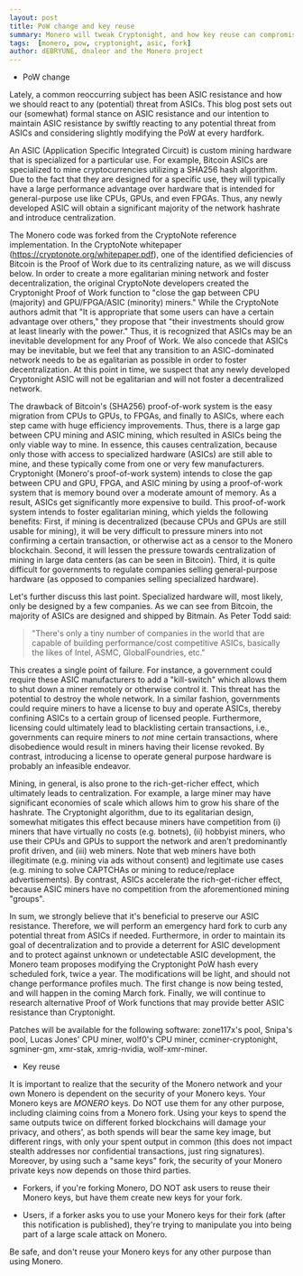 ```yaml
---
layout: post
title: PoW change and key reuse
summary: Monero will tweak Cryptonight, and how key reuse can compromise your privacy
tags:  [monero, pow, cryptonight, asic, fork]
author: dEBRYUNE, dnaleor and the Monero project
---
```



* PoW change

Lately, a common reoccurring subject has been ASIC resistance and how we should react to any (potential) threat from ASICs. This blog post sets out our (somewhat) formal stance on ASIC resistance and our intention to maintain ASIC resistance by swiftly reacting to any potential threat from ASICs and considering slightly modifying the PoW at every hardfork.

An ASIC (Application Specific Integrated Circuit) is custom mining hardware that is specialized for a particular use. For example, Bitcoin ASICs are specialized to mine cryptocurrencies utilizing a SHA256 hash algorithm. Due to the fact that they are designed for a specific use, they will typically have a large performance advantage over hardware that is intended for general-purpose use like CPUs, GPUs, and even FPGAs. Thus, any newly developed ASIC will obtain a significant majority of the network hashrate and introduce centralization. 

The Monero code was forked from the CryptoNote reference implementation. In the CryptoNote whitepaper (https://cryptonote.org/whitepaper.pdf), one of the identified deficiencies of Bitcoin is the Proof of Work due to its centralizing nature, as we will discuss below. In order to create a more egalitarian mining network and foster decentralization, the original CryptoNote developers created the Cryptonight Proof of Work function to "close the gap between CPU (majority) and GPU/FPGA/ASIC (minority) miners." While the CryptoNote authors admit that "It is appropriate that some users can have a certain advantage over others," they propose that "their investments should grow at least linearly with the power." Thus, it is recognized that ASICs may be an inevitable development for any Proof of Work. We also concede that ASICs may be inevitable, but we feel that any transition to an ASIC-dominated network needs to be as egalitarian as possible in order to foster decentralization. At this point in time, we suspect that any newly developed Cryptonight ASIC will not be egalitarian and will not foster a decentralized network. 

The drawback of Bitcoin's (SHA256) proof-of-work system is the easy migration from CPUs to GPUs, to FPGAs, and finally to ASICs, where each step came with huge efficiency improvements. Thus, there is a large gap between CPU mining and ASIC mining, which resulted in ASICs being the only viable way to mine. In essence, this causes centralization, because only those with access to specialized hardware (ASICs) are still able to mine, and these typically come from one or very few manufacturers. Cryptonight (Monero's proof-of-work system) intends to close the gap between CPU and GPU, FPGA, and ASIC mining by using a proof-of-work system that is memory bound over a moderate amount of memory. As a result, ASICs get significantly more expensive to build. This proof-of-work system intends to foster egalitarian mining, which yields the following benefits: First, if mining is decentralized (because CPUs and GPUs are still usable for mining), it will be very difficult to pressure miners into not confirming a certain transaction, or otherwise act as a censor to the Monero blockchain. Second, it will lessen the pressure towards centralization of mining in large data centers (as can be seen in Bitcoin). Third, it is quite difficult for governments to regulate companies selling general-purpose hardware (as opposed to companies selling specialized hardware).

Let's further discuss this last point. Specialized hardware will, most likely, only be designed by a few companies. As we can see from Bitcoin, the majority of ASICs are designed and shipped by Bitmain. As Peter Todd said:

>"There's only a tiny number of companies in the world that are capable of building performance/cost competitive ASICs, basically the likes of Intel, ASMC, GlobalFoundries, etc."

This creates a single point of failure. For instance, a government could require these ASIC manufacturers to add a "kill-switch" which allows them to shut down a miner remotely or otherwise control it. This threat has the potential to destroy the whole network. In a similar fashion, governments could require miners to have a license to buy and operate ASICs, thereby confining ASICs to a certain group of licensed people. Furthermore, licensing could ultimately lead to blacklisting certain transactions, i.e., governments can require miners to *not* mine certain transactions, where disobedience would result in miners having their license revoked. By contrast, introducing a license to operate general purpose hardware is probably an infeasible endeavor.

Mining, in general, is also prone to the rich-get-richer effect, which ultimately leads to centralization. For example, a large miner may have significant economies of scale which allows him to grow his share of the hashrate. The Cryptonight algorithm, due to its egalitarian design, somewhat mitigates this effect because miners have competition from (i) miners that have virtually no costs (e.g. botnets), (ii) hobbyist miners, who use their CPUs and GPUs to support the network and aren't predominantly profit driven, and (iii) web miners. Note that web miners have both illegitimate (e.g. mining via ads without consent) and legitimate use cases (e.g. mining to solve CAPTCHAs or mining to reduce/replace advertisements). By contrast, ASICs accelerate the rich-get-richer effect, because ASIC miners have no competition from the aforementioned mining "groups".

In sum, we strongly believe that it's beneficial to preserve our ASIC resistance. Therefore, we will perform an emergency hard fork to curb any potential threat from ASICs if needed. Furthermore, in order to maintain its goal of decentralization and to provide a deterrent for ASIC development and to protect against unknown or undetectable ASIC development, the Monero team proposes modifying the Cryptonight PoW hash every scheduled fork, twice a year. The modifications will be light, and should not change performance profiles much. The first change is now being tested, and will happen in the coming March fork. Finally, we will continue to research alternative Proof of Work functions that may provide better ASIC resistance than Cryptonight. 

Patches will be available for the following software: zone117x's pool, Snipa's pool, Lucas Jones' CPU miner, wolf0's CPU miner, ccminer-cryptonight, sgminer-gm, xmr-stak, xmrig-nvidia, wolf-xmr-miner.

 * Key reuse

It is important to realize that the security of the Monero network and your own Monero is dependent on the security of your Monero keys. Your Monero keys are *MONERO* keys. Do NOT use them for any other purpose, including claiming coins from a Monero fork. Using your keys to spend the same outputs twice on different forked blockchains will damage your privacy, and others', as both spends will bear the same key image, but different rings, with only your spent output in common (this does not impact stealth addresses nor confidential transactions, just ring signatures).  Moreover, by using such a "same keys" fork, the security of your Monero private keys now depends on those third parties.

 - Forkers, if you're forking Monero, DO NOT ask users to reuse their Monero keys, but have them create new keys for your fork.

 - Users, if a forker asks you to use your Monero keys for their fork (after this notification is published), they're trying to manipulate you into being part of a large scale attack on Monero.

Be safe, and don't reuse your Monero keys for any other purpose than using Monero.

